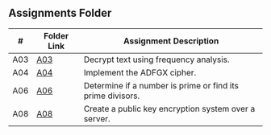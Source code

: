 ##  Assignments Folder

|   #   | Folder Link | Assignment Description |
| :---: | ----------- | ---------------------- |
|  A03  | [A03](https://github.com/sorandomchad/4663-Cryptography-Callender/edit/master/Assignments/A03) | Decrypt text using frequency analysis. |
|  A04  | [A04](https://github.com/sorandomchad/4663-Cryptography-Callender/tree/master/Assignments/A04) | Implement the ADFGX cipher. |
|  A06  | [A06](https://github.com/sorandomchad/4663-Cryptography-Callender/tree/master/Assignments/A06) | Determine if a number is prime or find its prime divisors. |
|  A08  | [A08](https://github.com/sorandomchad/4663-Cryptography-Callender/tree/master/Assignments/A08) | Create a public key encryption system over a server. |
